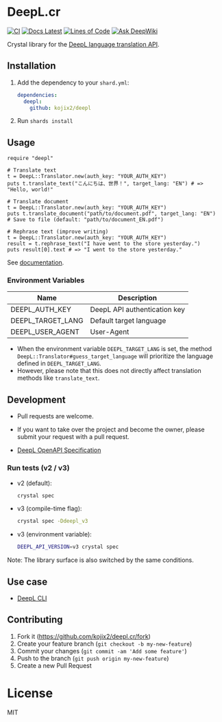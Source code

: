 # DeepL.cr

[![CI](https://github.com/kojix2/deepl.cr/actions/workflows/test.yml/badge.svg)](https://github.com/kojix2/deepl.cr/actions/workflows/test.yml)
[![Docs Latest](https://img.shields.io/badge/docs-latest-blue.svg)](https://kojix2.github.io/deepl.cr/)
[![Lines of Code](https://img.shields.io/endpoint?url=https%3A%2F%2Ftokei.kojix2.net%2Fapi%2Fbadge%2Flines%3Furl%3Dhttps%3A%2F%2Fgithub.com%2Fkojix2%2Fdeepl.cr%2F)](https://tokei.kojix2.net/analyze?url=https%3A%2F%2Fgithub.com%2Fkojix2%2Fdeepl.cr%2F)
[![Ask DeepWiki](https://deepwiki.com/badge.svg)](https://deepwiki.com/kojix2/deepl.cr)

Crystal library for the [DeepL language translation API](https://www.deepl.com/pro-api/).

## Installation

1. Add the dependency to your `shard.yml`:

   ```yaml
   dependencies:
     deepl:
       github: kojix2/deepl
   ```

2. Run `shards install`

## Usage

```crystal
require "deepl"

# Translate text
t = DeepL::Translator.new(auth_key: "YOUR_AUTH_KEY")
puts t.translate_text("こんにちは、世界！", target_lang: "EN") # => "Hello, world!"

# Translate document
t = DeepL::Translator.new(auth_key: "YOUR_AUTH_KEY")
puts t.translate_document("path/to/document.pdf", target_lang: "EN")
# Save to file (default: "path/to/document_EN.pdf")

# Rephrase text (improve writing)
t = DeepL::Translator.new(auth_key: "YOUR_AUTH_KEY")
result = t.rephrase_text("I have went to the store yesterday.")
puts result[0].text # => "I went to the store yesterday."
```

See [documentation](https://kojix2.github.io/deepl.cr/).

### Environment Variables

<table>
  <thead>
    <tr>
      <th>Name</th>
      <th>Description</th>
    </tr>
  </thead>
  <tbody>
    <tr>
      <td>DEEPL_AUTH_KEY</td>
      <td>DeepL API authentication key</td>
    </tr>
    <tr>
      <td>DEEPL_TARGET_LANG</td>
      <td>Default target language</td>
    </tr>
    <tr>
      <td>DEEPL_USER_AGENT</td>
      <td>User-Agent</td>
    </tr>
  </tbody>
</table>

- When the environment variable `DEEPL_TARGET_LANG` is set, the method `DeepL::Translator#guess_target_language` will prioritize the language defined in `DEEPL_TARGET_LANG`.
- However, please note that this does not directly affect translation methods like `translate_text`.

## Development

- Pull requests are welcome.
- If you want to take over the project and become the owner, please submit your request with a pull request.

- [DeepL OpenAPI Specification](https://github.com/DeepLcom/openapihttps://github.com/DeepLcom/openapi)

### Run tests (v2 / v3)

- v2 (default):
  ```bash
  crystal spec
  ```
- v3 (compile-time flag):
  ```bash
  crystal spec -Ddeepl_v3
  ```
- v3 (environment variable):
  ```bash
  DEEPL_API_VERSION=v3 crystal spec
  ```

Note: The library surface is also switched by the same conditions.

## Use case

- [DeepL CLI](https://github.com/kojix2/deepl-cli)

## Contributing

1. Fork it (<https://github.com/kojix2/deepl.cr/fork>)
2. Create your feature branch (`git checkout -b my-new-feature`)
3. Commit your changes (`git commit -am 'Add some feature'`)
4. Push to the branch (`git push origin my-new-feature`)
5. Create a new Pull Request

# License

MIT
